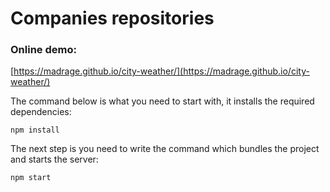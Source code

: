 # Companies repositories

### Online demo:

[https://madrage.github.io/city-weather/](https://madrage.github.io/city-weather/)

The command below is what you need to start with, it installs the required dependencies:

`npm install`

The next step is you need to write the command which bundles the project and starts the server:

`npm start`

